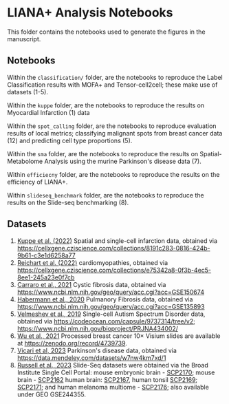# LIANA+ Analysis Notebooks

This folder contains the notebooks used to generate the figures in the manuscript.

## Notebooks

Within the `classification/` folder, are the notebooks to reproduce the Label Classification results with MOFA+ and Tensor-cell2cell; these make use of datasets (1-5).

Within the `kuppe` folder, are the notebooks to reproduce the results on Myocardial Infarction (1) data

Within the `spot_calling` folder, are the notebooks to reproduce evaluation results of local metrics; classifying malignant spots from breast cancer data (12) and predicting cell type proportions (5).

Within the `sma` folder, are the notebooks to reproduce the results on Spatial-Metabolome Analysis using the murine Parkinson's disease data (7).

Within `efficiecny` folder, are the notebooks to reproduce the results on the efficiency of LIANA+.

Within `slideseq_benchmark` folder, are the notebooks to reproduce the results on the Slide-seq benchmarking (8).



## Datasets

1. [Kuppe et al. (2022)](https://www.nature.com/articles/s41586-022-05060-x) Spatial and single-cell infarction data, obtained via https://cellxgene.cziscience.com/collections/8191c283-0816-424b-9b61-c3e1d6258a77 
2. [Reichart et al. (2022)](https://www.science.org/doi/10.1126/science.abo1984) cardiomyopathies, obtained via https://cellxgene.cziscience.com/collections/e75342a8-0f3b-4ec5-8ee1-245a23e0f7cb 
3. [Carraro et al., 2021](https://www.nature.com/articles/s41591-021-01332-7)  Cystic fibrosis data, obtained via https://www.ncbi.nlm.nih.gov/geo/query/acc.cgi?acc=GSE150674 
4. [Habermann et al., 2020](https://pubmed.ncbi.nlm.nih.gov/32832598/) Pulmanory Fibrosis data, obtained via https://www.ncbi.nlm.nih.gov/geo/query/acc.cgi?acc=GSE135893 
5. [Velmeshev et al., 2019](https://www.science.org/doi/full/10.1126/science.aav8130) Single-cell Autism Spectrum Disorder data, obtained via https://codeocean.com/capsule/9737314/tree/v2; https://www.ncbi.nlm.nih.gov/bioproject/PRJNA434002/ 
6. [Wu et al., 2021](https://www.nature.com/articles/s41588-021-00911-1) Processed breast cancer 10× Visium slides are available at https://zenodo.org/record/4739739. 
7. [Vicari et al, 2023](https://www.nature.com/articles/s41587-023-01937-y) Parkinson's disease data, obtained via https://data.mendeley.com/datasets/w7nw4km7xd/1
8. [Russell et al., 2023](https://www.nature.com/articles/s41586-023-06837-4) Slide-Seq datasets were obtained via the Broad Institute Single Cell Portal: mouse embryonic brain - [SCP2170](https://singlecell.broadinstitute.org/single_cell/study/SCP2170); mouse brain - [SCP2162](https://singlecell.broadinstitute.org/single_cell/study/SCP2162)  human brain: [SCP2167](https://singlecell.broadinstitute.org/single_cell/study/SCP2167), human tonsil [SCP2169](https://singlecell.broadinstitute.org/single_cell/study/SCP2169); [SCP2171](https://singlecell.broadinstitute.org/single_cell/study/SCP2171); and human melanoma multiome - [SCP2176](https://singlecell.broadinstitute.org/single_cell/study/SCP2176); also available under GEO GSE244355.